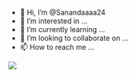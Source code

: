 - 👋 Hi, I’m @Sanandaaaa24
- 👀 I’m interested in ...
- 🌱 I’m currently learning ...
- 💞️ I’m looking to collaborate on ...
- 📫 How to reach me ...

[![](https://activity-graph.herokuapp.com/graph?username=Sanandaaaa24&theme=github)](https://activity-graph.herokuapp.com/graph?username=eryajf&theme=github)

<!---
Sanandaaaa24/Sanandaaaa24 is a ✨ special ✨ repository because its `README.md` (this file) appears on your GitHub profile.
You can click the Preview link to take a look at your changes.
--->

